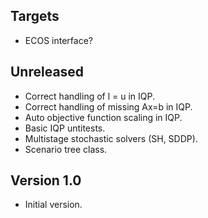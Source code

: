 Targets
-------
* ECOS interface?

Unreleased
----------
* Correct handling of l = u in IQP.
* Correct handling of missing Ax=b in IQP.
* Auto objective function scaling in IQP.
* Basic IQP untitests.
* Multistage stochastic solvers (SH, SDDP).
* Scenario tree class.

Version 1.0
-----------
* Initial version.
